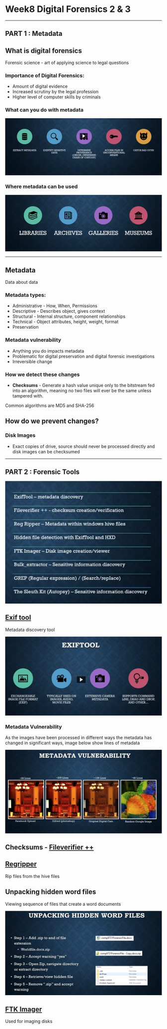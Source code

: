# Week8 Digital Forensics 2 & 3

---

## PART 1 : Metadata

## What is digital forensics

Forensic science - art of applying science to legal questions

### Importance of Digital Forensics:

- Amount of digital evidence
- Increased scrutiny by the legal profession
- Higher level of computer skills by criminals

### What can you do with metadata

![meta-data](images/metadata.png)

### Where metadata can be used

![where-metadata-can-be-used](images/where-metadata-can-be-used.png)

---

## Metadata

Data about data

### Metadata types:

- Administrative - How, When, Permissions
- Descriptive - Describes object, gives context
- Structural - Internal structure, component relationships
- Technical - Object attributes, height, weight, format
- Preservation

### Metadata vulnerability

- Anything you do impacts metadata
- Problematic for digital preservation and digital forensic investigations
- Irreversible change

### How we detect these changes

- **Checksums** - Generate a hash value unique only to the bitstream fed into an algorithm, meaning no two files will ever be the same unless tampered with.

Common algorithms are MD5 and SHA-256

## How do we prevent changes?

### Disk Images

- Exact copies of drive, source should never be processed directly and disk images can be checksumed

---

## PART 2 : Forensic Tools

![forensic-tools](images/forensic-tools.png)

## [Exif tool](https://exiftool.org/)

Metadata discovery tool

![exif-tool](images/exif-tool.png)

### Metadata Vulnerability

As the images have been processed in different ways the metadata has changed in significant ways, image below show lines of metadata

![metadata-vulnerability](images/metadata-vulnerability.png)

## Checksums - [Fileverifier ++](https://sourceforge.net/projects/fileverifier/)

## [Regripper](https://tools.kali.org/forensics/regripper)

Rip files from the hive files

## Unpacking hidden word files

Viewing sequence of files that create a word documents

![hidden-word-files](images/hidden-word-files.png)

## [FTK Imager](https://accessdata.com/product-download/ftk-imager-version-4-2-0)

Used for imaging disks
